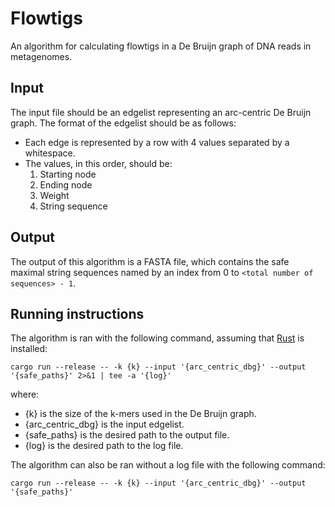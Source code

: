 # Flowtigs

An algorithm for calculating flowtigs in a De Bruijn graph of DNA reads in metagenomes.

## Input

The input file should be an edgelist representing an arc-centric De Bruijn graph. The format of the edgelist should be as follows:
- Each edge is represented by a row with 4 values separated by a whitespace.
- The values, in this order, should be:
	1. Starting node
	2. Ending node
	3. Weight
	4. String sequence

## Output

The output of this algorithm is a FASTA file, which contains the safe maximal string sequences named by an index from 0 to `<total number of sequences> - 1`.

## Running instructions

The algorithm is ran with the following command, assuming that [Rust](https://rustup.rs/) is installed:

`cargo run --release -- -k {k} --input '{arc_centric_dbg}' --output '{safe_paths}' 2>&1 | tee -a '{log}'`

where:
- {k} is the size of the k-mers used in the De Bruijn graph.
- {arc_centric_dbg} is the input edgelist.
- {safe_paths} is the desired path to the output file.
- {log} is the desired path to the log file.

The algorithm can also be ran without a log file with the following command:

`cargo run --release -- -k {k} --input '{arc_centric_dbg}' --output '{safe_paths}'`

